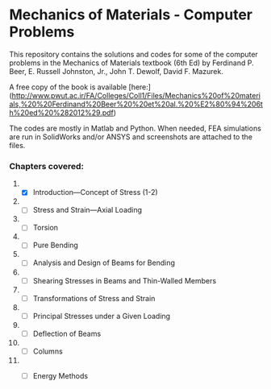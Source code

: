 # Mechanics of Materials - Computer Problems

This repository contains the solutions and codes for some of the computer problems in the Mechanics of Materials textbook (6th Ed) by Ferdinand P. Beer, E. Russell Johnston, Jr., John T. Dewolf, David F. Mazurek.

A free copy of the book is available [here:] (http://www.pwut.ac.ir/FA/Colleges/Coll1/Files/Mechanics%20of%20materials,%20%20Ferdinand%20Beer%20%20et%20al.%20%E2%80%94%206th%20ed%20%282012%29.pdf)

The codes are mostly in Matlab and Python. When needed, FEA simulations are run in SolidWorks and/or ANSYS and screenshots are attached to the files.

### Chapters covered:

  1. * [x] Introduction—Concept of Stress (1-2)
  
  2. * [ ] Stress and Strain—Axial Loading
  
  3. *  [ ] Torsion
  
  4. * [ ] Pure Bending
  
  5. * [ ] Analysis and Design of Beams for Bending
  
  6. * [ ] Shearing Stresses in Beams and Thin-Walled Members
  
  7. * [ ] Transformations of Stress and Strain
  
  8. * [ ] Principal Stresses under a Given Loading
  
  9. * [ ] Deflection of Beams
  
  10. * [ ] Columns
  
  11. * [ ] Energy Methods
  
